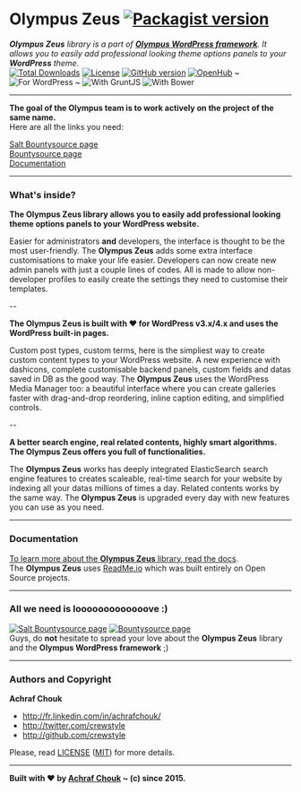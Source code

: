 # Olympus Zeus [![Packagist version](https://img.shields.io/packagist/v/crewstyle/olympus-zeus.svg?style=flat-square)](https://packagist.org/packages/crewstyle/olympus-zeus)

_**Olympus Zeus** library is a part of [**Olympus WordPress framework**](https://github.com/crewstyle/Olympus).
It allows you to easily add professional looking theme options panels to your **WordPress** theme._  
[![Total Downloads](https://img.shields.io/packagist/dt/crewstyle/olympus-zeus.svg?style=flat-square)](https://packagist.org/packages/crewstyle/olympus-zeus) 
[![License](https://img.shields.io/github/license/crewstyle/OlympusZeus.svg?style=flat-square)](https://github.com/crewstyle/OlympusZeus/blob/master/LICENSE) 
[![GitHub version](https://img.shields.io/github/tag/crewstyle/OlympusZeus.svg?style=flat-square)](https://github.com/crewstyle/OlympusZeus) 
[![OpenHub](https://www.openhub.net/p/OlympusZeus/widgets/project_thin_badge?format=gif)](https://www.openhub.net/p/OlympusZeus) 
~ ![For WordPress](https://img.shields.io/badge/for-WordPress-00aadc.svg?style=flat-square) 
~ ![With GruntJS](https://img.shields.io/badge/with-GruntJS-fba919.svg?style=flat-square) 
![With Bower](https://img.shields.io/badge/with-Bower-ffcc2f.svg?style=flat-square)  

---

**The goal of the Olympus team is to work actively on the project of the same name.**  
Here are all the links you need:

[Salt Bountysource page](https://salt.bountysource.com/teams/olympus)  
[Bountysource page](https://www.bountysource.com/teams/olympus)  
[Documentation](https://olympus.readme.io/)

---

### What's inside?

**The Olympus Zeus library allows you to easily add professional looking theme options panels to your WordPress website.**

Easier for administrators **and** developers, the interface is thought to be the most user-friendly. The **Olympus Zeus** adds some extra interface customisations to make your life easier. Developers can now create new admin panels with just a couple lines of codes. All is made to allow non-developer profiles to easily create the settings they need to customise their templates.

--

**The Olympus Zeus is built with ♥ for WordPress v3.x/4.x and uses the WordPress built-in pages.**

Custom post types, custom terms, here is the simpliest way to create custom content types to your WordPress website. A new experience with dashicons, complete customisable backend panels, custom fields and datas saved in DB as the good way. The **Olympus Zeus** uses the WordPress Media Manager too: a beautiful interface where you can create galleries faster with drag-and-drop reordering, inline caption editing, and simplified controls.

--

**A better search engine, real related contents, highly smart algorithms. The Olympus Zeus offers you full of functionalities.**

The **Olympus Zeus** works has deeply integrated ElasticSearch search engine features to creates scaleable, real-time search for your website by indexing all your datas millions of times a day. Related contents works by the same way. The **Olympus Zeus** is upgraded every day with new features you can use as you need.

---

### Documentation

[To learn more about the **Olympus Zeus** library, read the docs](https://olympus.readme.io/).  
The **Olympus Zeus** uses [ReadMe.io](https://readme.io) which was built entirely on Open Source projects.

---

### All we need is looooooooooooove :)

[![Salt Bountysource page](https://img.shields.io/badge/Salt%20Bountysource-♥-brightgreen.svg?style=flat-square)](https://salt.bountysource.com/teams/olympus) [![Bountysource page](https://img.shields.io/badge/Bountysource-♥-brightgreen.svg?style=flat-square)](https://www.bountysource.com/teams/olympus)  
Guys, do **not** hesitate to spread your love about the **Olympus Zeus** library and the **Olympus WordPress framework** ;)

---

### Authors and Copyright

**Achraf Chouk**

+ http://fr.linkedin.com/in/achrafchouk/
+ http://twitter.com/crewstyle
+ http://github.com/crewstyle

Please, read [LICENSE](https://github.com/crewstyle/OlympusZeus/blob/master/LICENSE "LICENSE") ([MIT](http://opensource.org/licenses/MIT "MIT")) for more details.

---

**Built with ♥ by [Achraf Chouk](http://github.com/crewstyle "Achraf Chouk") ~ (c) since 2015.**
